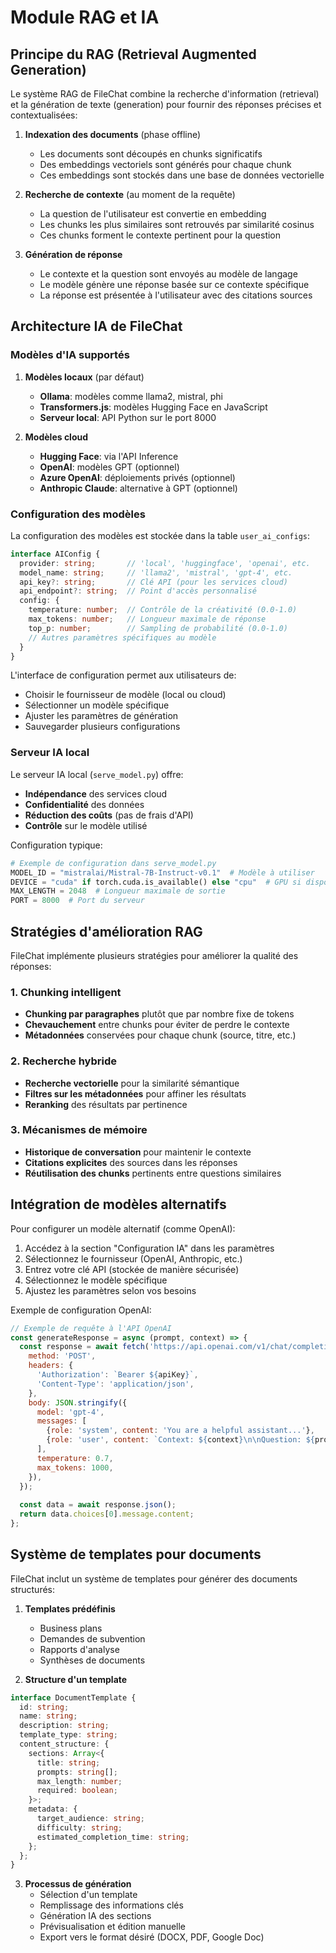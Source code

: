 
# Module RAG et IA

## Principe du RAG (Retrieval Augmented Generation)

Le système RAG de FileChat combine la recherche d'information (retrieval) et la génération de texte (generation) pour fournir des réponses précises et contextualisées:

1. **Indexation des documents** (phase offline)
   - Les documents sont découpés en chunks significatifs
   - Des embeddings vectoriels sont générés pour chaque chunk
   - Ces embeddings sont stockés dans une base de données vectorielle

2. **Recherche de contexte** (au moment de la requête)
   - La question de l'utilisateur est convertie en embedding
   - Les chunks les plus similaires sont retrouvés par similarité cosinus
   - Ces chunks forment le contexte pertinent pour la question

3. **Génération de réponse**
   - Le contexte et la question sont envoyés au modèle de langage
   - Le modèle génère une réponse basée sur ce contexte spécifique
   - La réponse est présentée à l'utilisateur avec des citations sources

## Architecture IA de FileChat

### Modèles d'IA supportés

1. **Modèles locaux** (par défaut)
   - **Ollama**: modèles comme llama2, mistral, phi
   - **Transformers.js**: modèles Hugging Face en JavaScript
   - **Serveur local**: API Python sur le port 8000

2. **Modèles cloud**
   - **Hugging Face**: via l'API Inference
   - **OpenAI**: modèles GPT (optionnel)
   - **Azure OpenAI**: déploiements privés (optionnel)
   - **Anthropic Claude**: alternative à GPT (optionnel)

### Configuration des modèles

La configuration des modèles est stockée dans la table `user_ai_configs`:

```typescript
interface AIConfig {
  provider: string;       // 'local', 'huggingface', 'openai', etc.
  model_name: string;     // 'llama2', 'mistral', 'gpt-4', etc.
  api_key?: string;       // Clé API (pour les services cloud)
  api_endpoint?: string;  // Point d'accès personnalisé
  config: {
    temperature: number;  // Contrôle de la créativité (0.0-1.0)
    max_tokens: number;   // Longueur maximale de réponse
    top_p: number;        // Sampling de probabilité (0.0-1.0)
    // Autres paramètres spécifiques au modèle
  }
}
```

L'interface de configuration permet aux utilisateurs de:
- Choisir le fournisseur de modèle (local ou cloud)
- Sélectionner un modèle spécifique
- Ajuster les paramètres de génération
- Sauvegarder plusieurs configurations

### Serveur IA local

Le serveur IA local (`serve_model.py`) offre:

- **Indépendance** des services cloud
- **Confidentialité** des données
- **Réduction des coûts** (pas de frais d'API)
- **Contrôle** sur le modèle utilisé

Configuration typique:

```python
# Exemple de configuration dans serve_model.py
MODEL_ID = "mistralai/Mistral-7B-Instruct-v0.1"  # Modèle à utiliser
DEVICE = "cuda" if torch.cuda.is_available() else "cpu"  # GPU si disponible
MAX_LENGTH = 2048  # Longueur maximale de sortie
PORT = 8000  # Port du serveur
```

## Stratégies d'amélioration RAG

FileChat implémente plusieurs stratégies pour améliorer la qualité des réponses:

### 1. Chunking intelligent

- **Chunking par paragraphes** plutôt que par nombre fixe de tokens
- **Chevauchement** entre chunks pour éviter de perdre le contexte
- **Métadonnées** conservées pour chaque chunk (source, titre, etc.)

### 2. Recherche hybride

- **Recherche vectorielle** pour la similarité sémantique
- **Filtres sur les métadonnées** pour affiner les résultats
- **Reranking** des résultats par pertinence

### 3. Mécanismes de mémoire

- **Historique de conversation** pour maintenir le contexte
- **Citations explicites** des sources dans les réponses
- **Réutilisation des chunks** pertinents entre questions similaires

## Intégration de modèles alternatifs

Pour configurer un modèle alternatif (comme OpenAI):

1. Accédez à la section "Configuration IA" dans les paramètres
2. Sélectionnez le fournisseur (OpenAI, Anthropic, etc.)
3. Entrez votre clé API (stockée de manière sécurisée)
4. Sélectionnez le modèle spécifique
5. Ajustez les paramètres selon vos besoins

Exemple de configuration OpenAI:

```javascript
// Exemple de requête à l'API OpenAI
const generateResponse = async (prompt, context) => {
  const response = await fetch('https://api.openai.com/v1/chat/completions', {
    method: 'POST',
    headers: {
      'Authorization': `Bearer ${apiKey}`,
      'Content-Type': 'application/json',
    },
    body: JSON.stringify({
      model: 'gpt-4',
      messages: [
        {role: 'system', content: 'You are a helpful assistant...'},
        {role: 'user', content: `Context: ${context}\n\nQuestion: ${prompt}`}
      ],
      temperature: 0.7,
      max_tokens: 1000,
    }),
  });
  
  const data = await response.json();
  return data.choices[0].message.content;
};
```

## Système de templates pour documents

FileChat inclut un système de templates pour générer des documents structurés:

1. **Templates prédéfinis**
   - Business plans
   - Demandes de subvention
   - Rapports d'analyse
   - Synthèses de documents

2. **Structure d'un template**

```typescript
interface DocumentTemplate {
  id: string;
  name: string;
  description: string;
  template_type: string;
  content_structure: {
    sections: Array<{
      title: string;
      prompts: string[];
      max_length: number;
      required: boolean;
    }>;
    metadata: {
      target_audience: string;
      difficulty: string;
      estimated_completion_time: string;
    };
  };
}
```

3. **Processus de génération**
   - Sélection d'un template
   - Remplissage des informations clés
   - Génération IA des sections
   - Prévisualisation et édition manuelle
   - Export vers le format désiré (DOCX, PDF, Google Doc)
